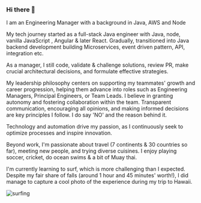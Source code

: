 ### Hi there 👋

I am an Engineering Manager with a background in Java, AWS and Node

My tech journey started as a full-stack Java engineer with Java, node, vanilla JavaScript , Angular & later React. Gradually, transitioned into Java backend development building Microservices, event driven pattern, API, integration etc.

As a manager, I still code, validate & challenge solutions, review PR, make crucial architectural decisions, and formulate effective strategies. 

My leadership philosophy centers on supporting my teammates' growth and career progression, helping them advance into roles such as Engineering Managers, Principal Engineers, or Team Leads. I believe in granting autonomy and fostering collaboration within the team. Transparent communication, encouraging all opinions, and making informed decisions are key principles I follow. I do say 'NO' and the reason behind it.

Technology and automation drive my passion, as I continuously seek to optimize processes and inspire innovation.

Beyond work, I'm passionate about travel (7 continents & 30 countries so far), meeting new people, and trying diverse cuisines. I enjoy playing soccer, cricket, do ocean swims & a bit of Muay thai. 

I'm currently learning to surf, which is more challenging than I expected. Despite my fair share of falls (around 1 hour and 45 minutes' worth!), I did manage to capture a cool photo of the experience during my trip to Hawaii.

![surfing](https://miro.medium.com/v2/resize:fit:500/1*e-v-YVfC8uOGUZMa2yi-hw.jpeg)

